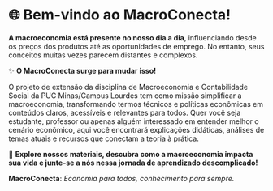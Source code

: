 # 🌐 Bem-vindo ao **MacroConecta**! 

**A macroeconomia está presente no nosso dia a dia**, influenciando desde os preços dos produtos até as oportunidades de emprego. No entanto, seus conceitos muitas vezes parecem distantes e complexos.  

✨ **O MacroConecta surge para mudar isso!**  

O projeto de extensão da disciplina de Macroeconomia e Contabilidade Social da PUC Minas/Campus Lourdes tem como missão simplificar a macroeconomia, transformando termos técnicos e políticas econômicas em conteúdos claros, acessíveis e relevantes para todos. Quer você seja estudante, professor ou apenas alguém interessado em entender melhor o cenário econômico, aqui você encontrará explicações didáticas, análises de temas atuais e recursos que conectam a teoria à prática.


🌟 **Explore nossos materiais, descubra como a macroeconomia impacta sua vida e junte-se a nós nessa jornada de aprendizado descomplicado!**  

**MacroConecta**: *Economia para todos, conhecimento para sempre.*  
